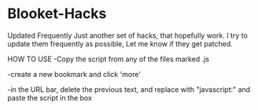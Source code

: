 # Blooket-Hacks
Updated Frequently
Just another set of hacks, that hopefully work.
I try to update them frequently as possible, Let me know if they get patched.



HOW TO USE
-Copy the script from any of the files marked .js

-create a new bookmark and click 'more'

-in the URL bar, delete the previous text, and replace with "javascript:" and paste the script in the box
